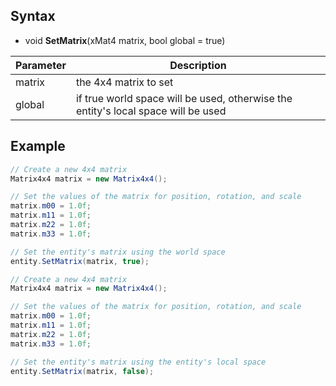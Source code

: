 ## Syntax

- void **SetMatrix**(xMat4 matrix, bool global = true)

| Parameter | Description |
|---|---|
| matrix | the 4x4 matrix to set |
| global | if true world space will be used, otherwise the entity's local space will be used |

## Example

```csharp
// Create a new 4x4 matrix
Matrix4x4 matrix = new Matrix4x4();

// Set the values of the matrix for position, rotation, and scale
matrix.m00 = 1.0f;
matrix.m11 = 1.0f;
matrix.m22 = 1.0f;
matrix.m33 = 1.0f;

// Set the entity's matrix using the world space
entity.SetMatrix(matrix, true);
```

```csharp
// Create a new 4x4 matrix
Matrix4x4 matrix = new Matrix4x4();

// Set the values of the matrix for position, rotation, and scale
matrix.m00 = 1.0f;
matrix.m11 = 1.0f;
matrix.m22 = 1.0f;
matrix.m33 = 1.0f;

// Set the entity's matrix using the entity's local space
entity.SetMatrix(matrix, false);
```